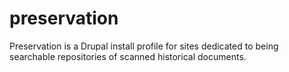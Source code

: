 preservation
============

Preservation is a Drupal install profile for sites dedicated to being searchable repositories of scanned historical documents.